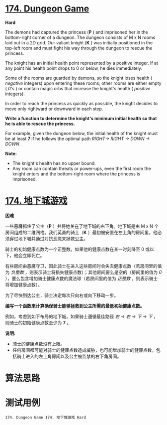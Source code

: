 # [174. Dungeon Game][enTitle]

**Hard**


The demons had captured the princess (**P** ) and imprisoned her in the bottom-right corner of a dungeon. The dungeon consists of M x N rooms laid out in a 2D grid. Our valiant knight (**K** ) was initially positioned in the top-left room and must fight his way through the dungeon to rescue the princess.

The knight has an initial health point represented by a positive integer. If at any point his health point drops to 0 or below, he dies immediately.

Some of the rooms are guarded by demons, so the knight loses health ( *negative*  integers) upon entering these rooms; other rooms are either empty ( *0's* ) or contain magic orbs that increase the knight's health ( *positive*  integers).

In order to reach the princess as quickly as possible, the knight decides to move only rightward or downward in each step.



**Write a function to determine the knight's minimum initial health so that he is able to rescue the princess.** 

For example, given the dungeon below, the initial health of the knight must be at least **7**  if he follows the optimal path  *RIGHT-> RIGHT -> DOWN -> DOWN* .




**Note:** 

- The knight's health has no upper bound. 
- Any room can contain threats or power-ups, even the first room the knight enters and the bottom-right room where the princess is imprisoned.
# [174. 地下城游戏][cnTitle]

**困难**

一些恶魔抓住了公主（**P** ）并将她关在了地下城的右下角。地下城是由 M x N 个房间组成的二维网格。我们英勇的骑士（**K** ）最初被安置在左上角的房间里，他必须穿过地下城并通过对抗恶魔来拯救公主。

骑士的初始健康点数为一个正整数。如果他的健康点数在某一时刻降至 0 或以下，他会立即死亡。

有些房间由恶魔守卫，因此骑士在进入这些房间时会失去健康点数（若房间里的值为 *负整数* ，则表示骑士将损失健康点数）；其他房间要么是空的（房间里的值为  *0* ），要么包含增加骑士健康点数的魔法球（若房间里的值为 *正整数* ，则表示骑士将增加健康点数）。

为了尽快到达公主，骑士决定每次只向右或向下移动一步。



**编写一个函数来计算确保骑士能够拯救到公主所需的最低初始健康点数。** 

例如，考虑到如下布局的地下城，如果骑士遵循最佳路径  *右 -> 右 -> 下 -> 下* ，则骑士的初始健康点数至少为 **7** 。




**说明:** 

-  骑士的健康点数没有上限。  
- 任何房间都可能对骑士的健康点数造成威胁，也可能增加骑士的健康点数，包括骑士进入的左上角房间以及公主被监禁的右下角房间。


# 算法思路

# 测试用例
```
174. Dungeon Game 174. 地下城游戏 Hard
```

[enTitle]: https://leetcode.com/problems/dungeon-game/
[cnTitle]: https://leetcode-cn.com/problems/dungeon-game/
